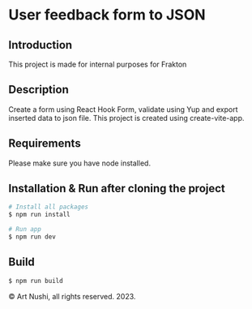 # User feedback form to JSON

## Introduction

This project is made for internal purposes for Frakton

## Description

Create a form using React Hook Form, validate using Yup and export inserted data to json file.
This project is created using create-vite-app.

## Requirements

Please make sure you have node installed.


## Installation & Run after cloning the project

```sh
# Install all packages
$ npm run install

# Run app 
$ npm run dev
```

## Build

```sh
$ npm run build
```

&copy; Art Nushi, all rights reserved. 2023.
